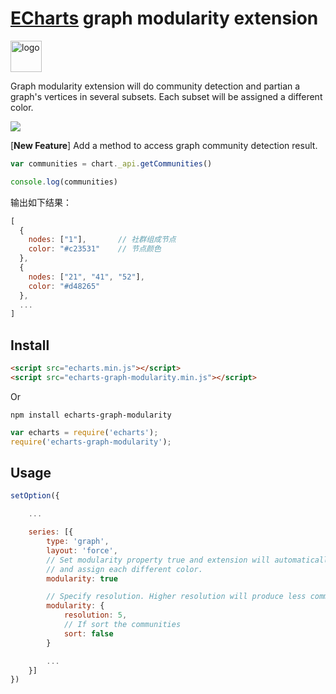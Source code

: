 # [ECharts](https://github.com/ecomfe/echarts) graph modularity extension

<a href="http://echarts.baidu.com">
    <img style="vertical-align: top;" src="https://github.com/ecomfe/echarts/raw/master/asset/logo.png?raw=true" alt="logo" height="50px">
</a>

Graph modularity extension will do community detection and partian a graph's vertices in several subsets. Each subset will be assigned a different color.

![](./example/modularity.png)

[**New Feature**] Add a method to access graph community detection result.

```javascript
var communities = chart._api.getCommunities()

console.log(communities)
```
输出如下结果：

```javascript
[
  {
    nodes: ["1"],       // 社群组成节点
    color: "#c23531"    // 节点颜色
  },
  {
    nodes: ["21", "41", "52"],
    color: "#d48265"
  },
  ...
]

```


## Install

```html
<script src="echarts.min.js"></script>
<script src="echarts-graph-modularity.min.js"></script>
```

Or

```shell
npm install echarts-graph-modularity
```

```js
var echarts = require('echarts');
require('echarts-graph-modularity');
```

## Usage

```js
setOption({

    ...

    series: [{
        type: 'graph',
        layout: 'force',
        // Set modularity property true and extension will automatically detect different communities
        // and assign each different color.
        modularity: true

        // Specify resolution. Higher resolution will produce less communities
        modularity: {
            resolution: 5,
            // If sort the communities
            sort: false
        }

        ...
    }]
})
```
